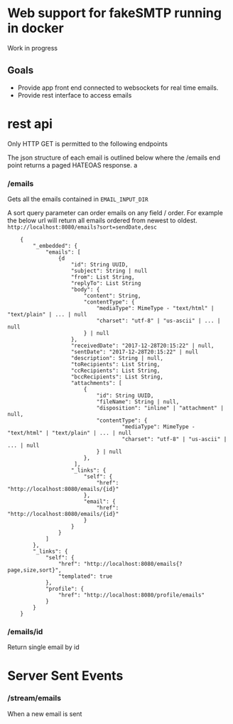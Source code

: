 # Web support for fakeSMTP running in docker


Work in progress

## Goals 

- Provide app front end connected to websockets for real time emails.
- Provide rest interface to access emails



# rest api

Only HTTP GET is permitted to the following endpoints

The json structure of each email is outlined below where the /emails end point returns a paged HATEOAS response.
a
### /emails

Gets all the emails contained in `EMAIL_INPUT_DIR`

A sort query parameter can order emails on any field / order. For example the below url will return all emails ordered 
from newest to oldest.
`http://localhost:8080/emails?sort=sendDate,desc`

        {
            "_embedded": {
                "emails": [
                    {d
                        "id": String UUID,
                        "subject": String | null
                        "from": List String,
                        "replyTo": List String
                        "body": {
                            "content": String,
                            "contentType": {
                                "mediaType": MimeType - "text/html" | "text/plain" | ... | null
                                "charset": "utf-8" | "us-ascii" | ... | null
                            } | null
                        },
                        "receivedDate": "2017-12-28T20:15:22" | null,
                        "sentDate": "2017-12-28T20:15:22" | null
                        "description": String | null,
                        "toRecipients": List String,
                        "ccRecipients": List String,
                        "bccRecipients": List String,
                        "attachments": [
                            {
                                "id": String UUID,
                                "fileName": String | null,
                                "disposition": "inline" | "attachment" | null,
                                "contentType": {
                                        "mediaType": MimeType - "text/html" | "text/plain" | ... | null
                                        "charset": "utf-8" | "us-ascii" | ... | null
                                } | null
                            },
                         ],
                        "_links": {
                            "self": {
                                "href": "http://localhost:8080/emails/{id}"
                            },
                            "email": {
                                "href": "http://localhost:8080/emails/{id}"
                            }
                        }
                    }
                ]
            },
            "_links": {
                "self": {
                    "href": "http://localhost:8080/emails{?page,size,sort}",
                    "templated": true
                },
                "profile": {
                    "href": "http://localhost:8080/profile/emails"
                }
            }
        }
        
### /emails/id
Return single email by id


# Server Sent Events

### /stream/emails

When a new email is sent 